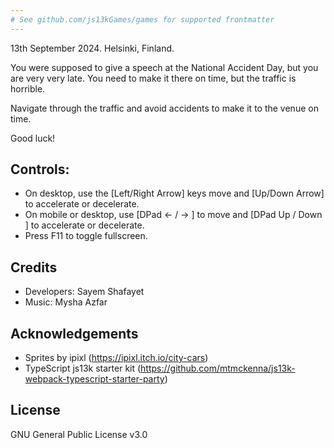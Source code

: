 ```yaml
---
# See github.com/js13kGames/games for supported frontmatter
---
```

13th September 2024. Helsinki, Finland.

You were supposed to give a speech at the National Accident Day, but you are very very late. You need to make it there on time, but the traffic is horrible.

Navigate through the traffic and avoid accidents to make it to the venue on time.

Good luck!

## Controls:

- On desktop, use the [Left/Right Arrow] keys move and [Up/Down Arrow] to accelerate or decelerate.
- On mobile or desktop, use [DPad ← / → ] to move and [DPad Up / Down ] to accelerate or decelerate.
- Press F11 to toggle fullscreen.

## Credits

- Developers: Sayem Shafayet
- Music: Mysha Azfar

## Acknowledgements

- Sprites by ipixl (https://ipixl.itch.io/city-cars)
- TypeScript js13k starter kit (https://github.com/mtmckenna/js13k-webpack-typescript-starter-party)

## License

GNU General Public License v3.0
